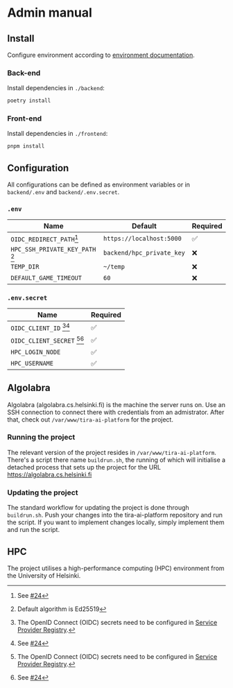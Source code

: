 # Admin manual

## Install

Configure environment according to [environment documentation](/docs/environment.md).

### Back-end

Install dependencies in `./backend`:

```sh
poetry install
```

### Front-end

Install dependencies in `./frontend`:

```sh
pnpm install
```

## Configuration

All configurations can be defined as environment variables or in `backend/.env` and `backend/.env.secret`.

### `.env`

| Name                                          | Default                                 | Required |
|-----------------------------------------------|-----------------------------------------|----------|
| `OIDC_REDIRECT_PATH`[^feat_login]                          | `https://localhost:5000`                | ✅        |
| `HPC_SSH_PRIVATE_KEY_PATH` [^hpc_private_key] | `backend/hpc_private_key`               | ❌        |
| `TEMP_DIR`                                    | `~/temp`                                | ❌        |
| `DEFAULT_GAME_TIMEOUT`                       | `60`                                     | ❌        |

### `.env.secret`

| Name                                     | Required |
|------------------------------------------|----------|
| `OIDC_CLIENT_ID` [^oidc_sp_registry][^feat_login]     | ✅        |
| `OIDC_CLIENT_SECRET` [^oidc_sp_registry][^feat_login] | ✅        |
| `HPC_LOGIN_NODE`                         | ✅        |
| `HPC_USERNAME`                           | ✅        |

## Algolabra

Algolabra (algolabra.cs.helsinki.fi) is the machine the server runs on. Use an SSH connection to connect there with credentials from an admistrator. After that, check out `/var/www/tira-ai-platform` for the project.

### Running the project

The relevant version of the project resides in `/var/www/tira-ai-platform`. There's a script there name `buildrun.sh`, the running of which will initialise a detached process that sets up the project for the URL https://algolabra.cs.helsinki.fi

### Updating the project

The standard workflow for updating the project is done through `buildrun.sh`. Push your changes into the tira-ai-platform repository and run the script. If you want to implement changes locally, simply implement them and run the script.

## HPC

The project utilises a high-performance computing (HPC) environment from the University of Helsinki.

[^oidc_sp_registry]: The OpenID Connect (OIDC) secrets need to be configured in [Service Provider Registry](https://sp-registry.it.helsinki.fi/).
[^hpc_private_key]: Default algorithm is Ed25519
[^feat_login]: See [#24](https://github.com/game-ai-platform-team/tira-ai-platform/issues/24)
